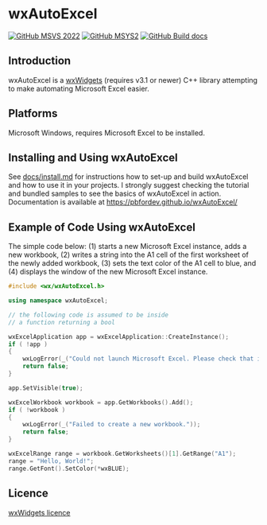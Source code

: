# wxAutoExcel
[![GitHub MSVS 2022](https://github.com/PBfordev/wxAutoExcel/actions/workflows/build-msvs2022.yml/badge.svg)](https://github.com/PBfordev/wxAutoExcel/actions/workflows/build-msvs2022.yml)
[![GitHub MSYS2](https://github.com/PBfordev/wxAutoExcel/actions/workflows/build-msys2.yml/badge.svg)](https://github.com/PBfordev/wxAutoExcel/actions/workflows/build-msys2.yml)
[![GitHub Build docs](https://github.com/PBfordev/wxAutoExcel/actions/workflows/build-online-docs.yml/badge.svg)](https://github.com/PBfordev/wxAutoExcel/actions/workflows/build-online-docs.yml)

Introduction
---------
wxAutoExcel is a [wxWidgets](http://www.wxwidgets.org) (requires v3.1 or newer) 
C++ library attempting to make automating Microsoft Excel easier.

Platforms
---------
 
Microsoft Windows, requires Microsoft Excel to be installed.

Installing and Using wxAutoExcel
---------
See [docs/install.md](https://github.com/PBfordev/wxAutoExcel/blob/master/docs/install.md) for instructions how to set-up and build wxAutoExcel and how to
use it in your projects. I strongly suggest checking the tutorial and bundled samples 
to see the basics of wxAutoExcel in action.
Documentation is available at https://pbfordev.github.io/wxAutoExcel/

Example of Code Using wxAutoExcel
---------
The simple code below: (1) starts a new Microsoft Excel instance, adds a new workbook,
(2) writes a string into the A1 cell of the first worksheet of the newly added workbook,
(3) sets the text color of the A1 cell to blue, and (4) displays the window of the new
Microsoft Excel instance.

```cpp
#include <wx/wxAutoExcel.h>

using namespace wxAutoExcel;

// the following code is assumed to be inside 
// a function returning a bool

wxExcelApplication app = wxExcelApplication::CreateInstance();
if ( !app )
{
    wxLogError(_("Could not launch Microsoft Excel. Please check that it is properly installed."));
    return false;
}

app.SetVisible(true);

wxExcelWorkbook workbook = app.GetWorkbooks().Add();
if ( !workbook )
{
    wxLogError(_("Failed to create a new workbook."));
    return false;
}

wxExcelRange range = workbook.GetWorksheets()[1].GetRange("A1");
range = "Hello, World!";
range.GetFont().SetColor(*wxBLUE);
```

Licence
---------
[wxWidgets licence](https://github.com/wxWidgets/wxWidgets/blob/master/docs/licence.txt) 